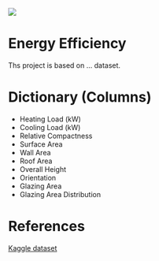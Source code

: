 ![](https://live.staticflickr.com/5009/5277522498_7646c3b586_z.jpg)

# Energy Efficiency
Ths project is based on ... dataset.

# Dictionary (Columns)
- Heating Load (kW) 
- Cooling Load (kW)
- Relative Compactness
- Surface Area
- Wall Area
- Roof Area
- Overall Height
- Orientation
- Glazing Area
- Glazing Area Distribution

# References
[Kaggle dataset](https://www.kaggle.com/datasets/ujjwalchowdhury/energy-efficiency-data-set?rvi=1)